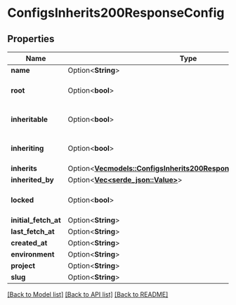 # ConfigsInherits200ResponseConfig

## Properties

Name | Type | Description | Notes
------------ | ------------- | ------------- | -------------
**name** | Option<**String**> |  | [optional]
**root** | Option<**bool**> |  | [optional][default to true]
**inheritable** | Option<**bool**> |  | [optional][default to true]
**inheriting** | Option<**bool**> |  | [optional][default to true]
**inherits** | Option<[**Vec<models::ConfigsInherits200ResponseConfigInheritsInner>**](configs_inherits_200_response_config_inherits_inner.md)> |  | [optional]
**inherited_by** | Option<[**Vec<serde_json::Value>**](serde_json::Value.md)> |  | [optional]
**locked** | Option<**bool**> |  | [optional][default to true]
**initial_fetch_at** | Option<**String**> |  | [optional]
**last_fetch_at** | Option<**String**> |  | [optional]
**created_at** | Option<**String**> |  | [optional]
**environment** | Option<**String**> |  | [optional]
**project** | Option<**String**> |  | [optional]
**slug** | Option<**String**> |  | [optional]

[[Back to Model list]](../README.md#documentation-for-models) [[Back to API list]](../README.md#documentation-for-api-endpoints) [[Back to README]](../README.md)


